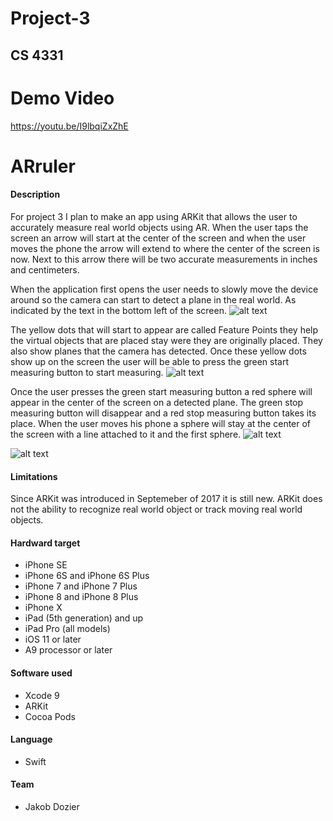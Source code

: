 # Project-3
## CS 4331

# Demo Video
https://youtu.be/I9lbqiZxZhE

# ARruler

#### Description
For project 3 I plan to make an app using ARKit that allows the user to accurately measure real world objects using AR. When the user taps the screen an arrow will start at the center of the screen and when the user moves the phone the arrow will extend to where the center of the screen is now. Next to this arrow there will be two accurate measurements in inches and centimeters.


When the application first opens the user needs to slowly move the device around so the camera can start to detect a plane in the real world. As indicated by the text in the bottom left of the screen. 
![alt text](screenshots/pic1.png)


The yellow dots that will start to appear are called Feature Points they help the virtual objects that are placed stay were they are originally placed. They also show planes that the camera has detected. Once these yellow dots show up on the screen the user will be able to press the green start measuring button to start measuring.
![alt text](screenshots/pic2.png)

Once the user presses the green start measuring button a red sphere will appear in the center of the screen on a detected plane. The green stop measuring button will disappear and a red stop measuring button takes its place. When the user moves his phone a sphere will stay at the center of the screen with a line attached to it and the first sphere.
![alt text](screenshots/pic3.png)

![alt text](screenshots/pic4.png)


#### Limitations
Since ARKit was introduced in Septemeber of 2017 it is still new. ARKit does not the ability to recognize real world object or track moving real world objects.

#### Hardward target
- iPhone SE
- iPhone 6S and iPhone 6S Plus
- iPhone 7 and iPhone 7 Plus
- iPhone 8 and iPhone 8 Plus
- iPhone X
- iPad (5th generation) and up
- iPad Pro (all models)
- iOS 11 or later
- A9 processor or later

#### Software used
- Xcode 9
- ARKit
- Cocoa Pods

#### Language
- Swift

#### Team
- Jakob Dozier
